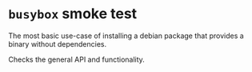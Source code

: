 # `busybox` smoke test

The most basic use-case of installing a debian package that provides a binary
without dependencies.

Checks the general API and functionality.
